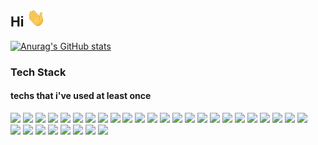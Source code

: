 ## Hi <img src="https://raw.githubusercontent.com/parth-27/parth-27/master/Hi.gif" width="30px">

[![Anurag's GitHub stats](https://github-readme-stats.vercel.app/api?username=jbhongg&show_icons=true&theme=radical)](https://github.com/anuraghazra/github-readme-stats)



### Tech Stack

#### techs that i've used at least once
<img src="https://img.shields.io/badge/C-A8B9CC?style=flat-square&logo=C&logoColor=white"/>   <img src="https://img.shields.io/badge/CPP-00599C?style=flat-square&logo=C%2B%2B&logoColor=white"/>   <img src="https://img.shields.io/badge/Python-3776AB?style=flat-square&logo=Python&logoColor=white"/>  <img src="https://img.shields.io/badge/Spring-6DB33F?style=flat-square&logo=Spring&logoColor=white"/>
  <img src="https://img.shields.io/badge/SpringBoot-6DB33F?style=flat-square&logo=SpringBoot&logoColor=white"/>
  <img src="https://img.shields.io/badge/Java-007396?style=flat-square&logo=Java&logoColor=white"/>
  <img src="https://img.shields.io/badge/OpenGL-5586A4?style=flat-square&logo=OpenGL&logoColor=white"/>
  <img src="https://img.shields.io/badge/MySQL-4479A1?style=flat-square&logo=MySQL&logoColor=white"/>
  <img src="https://img.shields.io/badge/MongoDB-47A248?style=flat-square&logo=MongoDB&logoColor=white"/>
  <img src="https://img.shields.io/badge/RaspberryPi-A22846?style=flat-square&logo=RaspberryPi&logoColor=white"/>
  <img src="https://img.shields.io/badge/Arduino-00979D?style=flat-square&logo=Arduino&logoColor=white"/>
  <img src="https://img.shields.io/badge/PHP-777BB4?style=flat-square&logo=PHP&logoColor=white"/>
  <img src="https://img.shields.io/badge/HTML5-E34F26?style=flat-square&logo=HTML5&logoColor=white"/>
  <img src="https://img.shields.io/badge/CSS3-1572B6?style=flat-square&logo=CSS3&logoColor=white"/>
  <img src="https://img.shields.io/badge/Jquery-0769AD?style=flat-square&logo=jQuery&logoColor=white"/>
  <img src="https://img.shields.io/badge/JavaScript-F7DF1E?style=flat-square&logo=JavaScript&logoColor=white"/>
  <img src="https://img.shields.io/badge/Chart.js-FF6384?style=flat-square&logo=Chart.js&logoColor=white"/>
  <img src="https://img.shields.io/badge/D3.js-F9A03C?style=flat-square&logo=D3.js&logoColor=white"/>
  <img src="https://img.shields.io/badge/Vue.js-4FC08D?style=flat-square&logo=Vue.js&logoColor=white"/>
  <img src="https://img.shields.io/badge/Node.js-339933?style=flat-square&logo=Node.js&logoColor=white"/>
  <img src="https://img.shields.io/badge/Django-092E20?style=flat-square&logo=Django&logoColor=white"/>
  <img src="https://img.shields.io/badge/Flask-000000?style=flat-square&logo=Flask&logoColor=white"/>
  <img src="https://img.shields.io/badge/XAMPP-FB7A24?style=flat-square&logo=XAMPP&logoColor=white"/>
  <img src="https://img.shields.io/badge/ApacheTomcat-F8DC75?style=flat-square&logo=ApacheTomcat&logoColor=white"/>
  <br>
  <img src="https://img.shields.io/badge/VisualStudio-5C2D91?style=flat-square&logo=VisualStudio&logoColor=white"/>
  <img src="https://img.shields.io/badge/VisualStudioCode-007ACC?style=flat-square&logo=VisualStudioCode&logoColor=white"/>
  <img src="https://img.shields.io/badge/EclipseIDE-2C2255?style=flat-square&logo=EclipseIDE&logoColor=white"/>
  <img src="https://img.shields.io/badge/PyCharm-000000?style=flat-square&logo=PyCharm&logoColor=white"/>
  <img src="https://img.shields.io/badge/Vim-019733?style=flat-square&logo=Vim&logoColor=white"/>
  <img src="https://img.shields.io/badge/Linux-FCC624?style=flat-square&logo=Linux&logoColor=white"/>
  <img src="https://img.shields.io/badge/Ubuntu-E95420?style=flat-square&logo=Ubuntu&logoColor=white"/>
  <img src="https://img.shields.io/badge/CentOS-262577?style=flat-square&logo=CentOS&logoColor=white"/>                                                                           

